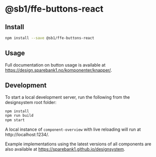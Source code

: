# @sb1/ffe-buttons-react

## Install

```bash
npm install --save @sb1/ffe-buttons-react
```

## Usage

Full documentation on button usage is available at https://design.sparebank1.no/komponenter/knapper/.

## Development

To start a local development server, run the following from the designsystem root folder:

```bash
npm install
npm run build
npm start
```

A local instance of `component-overview` with live reloading will run at http://localhost:1234/.

Example implementations using the latest versions of all components are also available at https://sparebank1.github.io/designsystem.
